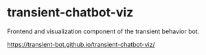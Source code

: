 # transient-chatbot-viz
Frontend and visualization component of the transient behavior bot.

https://transient-bot.github.io/transient-chatbot-viz/
